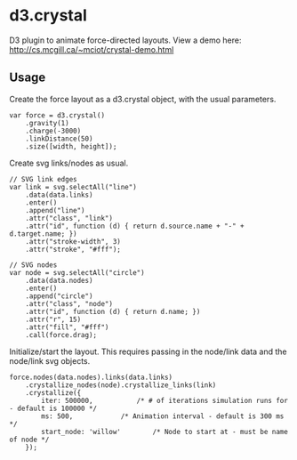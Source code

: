 # d3.crystal
D3 plugin to animate force-directed layouts. View a demo here: http://cs.mcgill.ca/~mciot/crystal-demo.html

Usage
-----

Create the force layout as a d3.crystal object, with the usual parameters. 

```
var force = d3.crystal()
	.gravity(1)
	.charge(-3000)
	.linkDistance(50)
	.size([width, height]);
```

Create svg links/nodes as usual. 

```
// SVG link edges 
var link = svg.selectAll("line")
	.data(data.links)
	.enter()
	.append("line")
	.attr("class", "link")
	.attr("id", function (d) { return d.source.name + "-" + d.target.name; })
	.attr("stroke-width", 3)
	.attr("stroke", "#fff");
		
// SVG nodes
var node = svg.selectAll("circle")
	.data(data.nodes)
	.enter()
	.append("circle")
	.attr("class", "node")
	.attr("id", function (d) { return d.name; })
	.attr("r", 15)
	.attr("fill", "#fff")
	.call(force.drag);
```

Initialize/start the layout. This requires passing in the node/link data and the node/link svg objects. 

```
force.nodes(data.nodes).links(data.links)
	.crystallize_nodes(node).crystallize_links(link)
	.crystallize({
		iter: 500000,			/* # of iterations simulation runs for - default is 100000 */
		ms: 500,			/* Animation interval - default is 300 ms */
		start_node: 'willow'		/* Node to start at - must be name of node */
	});
```
